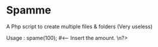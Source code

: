 # Spamme
A Php script to create multiple files &amp; folders (Very useless)

Usage : spame(100); #<-- Insert the amount.
\n?>
